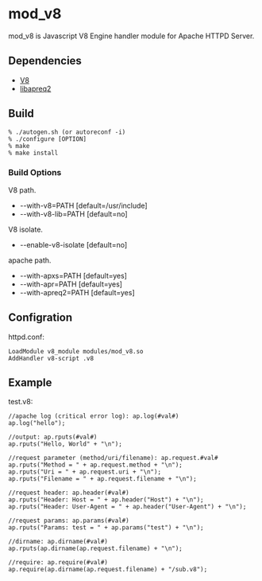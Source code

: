 # mod_v8 #

mod_v8 is Javascript V8 Engine handler module for Apache HTTPD Server.

## Dependencies ##

* [V8](http://code.google.com/p/v8)
* [libapreq2](http://httpd.apache.org/apreq)

## Build ##

    % ./autogen.sh (or autoreconf -i)
    % ./configure [OPTION]
    % make
    % make install

### Build Options ###

V8 path.

* --with-v8=PATH  [default=/usr/include]
* --with-v8-lib=PATH  [default=no]

V8 isolate.

* --enable-v8-isolate  [default=no]

apache path.

* --with-apxs=PATH  [default=yes]
* --with-apr=PATH  [default=yes]
* --with-apreq2=PATH  [default=yes]

## Configration ##

httpd.conf:

    LoadModule v8_module modules/mod_v8.so
    AddHandler v8-script .v8

## Example ##

test.v8:

    //apache log (critical error log): ap.log(#val#)
    ap.log("hello");

    //output: ap.rputs(#val#)
    ap.rputs("Hello, World" + "\n");

    //request parameter (method/uri/filename): ap.request.#val#
    ap.rputs("Method = " + ap.request.method + "\n");
    ap.rputs("Uri = " + ap.request.uri + "\n");
    ap.rputs("Filename = " + ap.request.filename + "\n");

    //request header: ap.header(#val#)
    ap.rputs("Header: Host = " + ap.header("Host") + "\n");
    ap.rputs("Header: User-Agent = " + ap.header("User-Agent") + "\n");

    //request params: ap.params(#val#)
    ap.rputs("Params: test = " + ap.params("test") + "\n");

    //dirname: ap.dirname(#val#)
    ap.rputs(ap.dirname(ap.request.filename) + "\n");

    //require: ap.require(#val#)
    ap.require(ap.dirname(ap.request.filename) + "/sub.v8");
